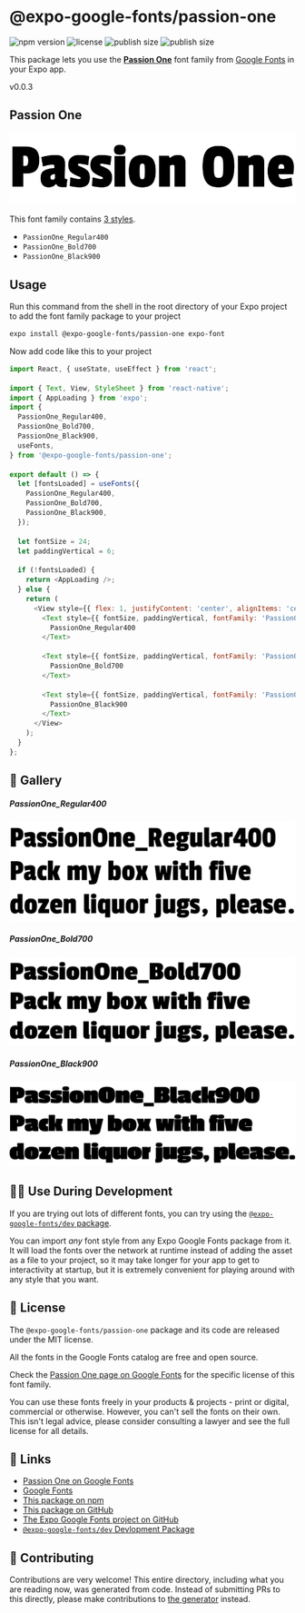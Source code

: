 # @expo-google-fonts/passion-one

![npm version](https://flat.badgen.net/npm/v/@expo-google-fonts/passion-one)
![license](https://flat.badgen.net/github/license/expo/google-fonts)
![publish size](https://flat.badgen.net/packagephobia/install/@expo-google-fonts/passion-one)
![publish size](https://flat.badgen.net/packagephobia/publish/@expo-google-fonts/passion-one)

This package lets you use the [**Passion One**](https://fonts.google.com/specimen/Passion+One) font family from [Google Fonts](https://fonts.google.com/) in your Expo app.

v0.0.3

## Passion One

![Passion One](./font-family.png)

This font family contains [3 styles](#-gallery).

- `PassionOne_Regular400`
- `PassionOne_Bold700`
- `PassionOne_Black900`

## Usage

Run this command from the shell in the root directory of your Expo project to add the font family package to your project
```sh
expo install @expo-google-fonts/passion-one expo-font
```

Now add code like this to your project
```js
import React, { useState, useEffect } from 'react';

import { Text, View, StyleSheet } from 'react-native';
import { AppLoading } from 'expo';
import {
  PassionOne_Regular400,
  PassionOne_Bold700,
  PassionOne_Black900,
  useFonts,
} from '@expo-google-fonts/passion-one';

export default () => {
  let [fontsLoaded] = useFonts({
    PassionOne_Regular400,
    PassionOne_Bold700,
    PassionOne_Black900,
  });

  let fontSize = 24;
  let paddingVertical = 6;

  if (!fontsLoaded) {
    return <AppLoading />;
  } else {
    return (
      <View style={{ flex: 1, justifyContent: 'center', alignItems: 'center' }}>
        <Text style={{ fontSize, paddingVertical, fontFamily: 'PassionOne_Regular400' }}>
          PassionOne_Regular400
        </Text>

        <Text style={{ fontSize, paddingVertical, fontFamily: 'PassionOne_Bold700' }}>
          PassionOne_Bold700
        </Text>

        <Text style={{ fontSize, paddingVertical, fontFamily: 'PassionOne_Black900' }}>
          PassionOne_Black900
        </Text>
      </View>
    );
  }
};

```

## 🔡 Gallery

##### PassionOne_Regular400
![PassionOne_Regular400](./1f9e3f81509fa1087e3a4636d898f6ce048f4953bf6c06a6d79d9cb78115c03d.ttf.png)

##### PassionOne_Bold700
![PassionOne_Bold700](./567181e9763fb8cb33a51945378a8a2756c423cb05608d37fdc2e0d8ff170fa1.ttf.png)

##### PassionOne_Black900
![PassionOne_Black900](./351dd38c35e67c20b4ae84db1964391fd924cd245611616eacaf6b9e63113442.ttf.png)


## 👩‍💻 Use During Development

If you are trying out lots of different fonts, you can try using the [`@expo-google-fonts/dev` package](https://github.com/expo/google-fonts/tree/master/font-packages/dev#readme).

You can import *any* font style from any Expo Google Fonts package from it. It will load the fonts
over the network at runtime instead of adding the asset as a file to your project, so it may take longer
for your app to get to interactivity at startup, but it is extremely convenient
for playing around with any style that you want.

## 📖 License

The `@expo-google-fonts/passion-one` package and its code are released under the MIT license.

All the fonts in the Google Fonts catalog are free and open source.

Check the [Passion One page on Google Fonts](https://fonts.google.com/specimen/Passion+One) for the specific license of this font family.

You can use these fonts freely in your products & projects - print or digital, commercial or otherwise. However, you can't sell the fonts on their own. This isn't legal advice, please consider consulting a lawyer and see the full license for all details.

## 🔗 Links

- [Passion One on Google Fonts](https://fonts.google.com/specimen/Passion+One)
- [Google Fonts](https://fonts.google.com/)
- [This package on npm](https://www.npmjs.com/package/@expo-google-fonts/passion-one)
- [This package on GitHub](https://github.com/expo/google-fonts/tree/master/font-packages/passion-one)
- [The Expo Google Fonts project on GitHub](https://github.com/expo/google-fonts)
- [`@expo-google-fonts/dev` Devlopment Package](https://github.com/expo/google-fonts/tree/master/font-packages/dev)


## 🤝 Contributing

Contributions are very welcome! This entire directory, including what you are reading now, was generated from code. Instead of submitting PRs to this directly, please make contributions to [the generator](https://github.com/expo/google-fonts/tree/master/packages/generator) instead.
